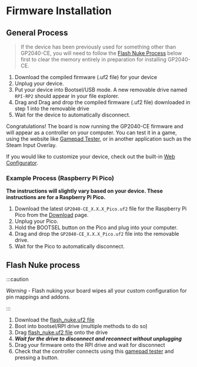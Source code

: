 # Firmware Installation

## General Process

> If the device has been previously used for something other than GP2040-CE, you will need to follow the [Flash Nuke Process](#flash-nuke-process) below first to clear the memory entirely in preparation for installing GP2040-CE.

1. Download the compiled firmware (.uf2 file) for your device
2. Unplug your device.
3. Put your device into Bootsel/USB mode. A new removable drive named `RPI-RP2` should appear in your file explorer.
4. Drag and Drag and drop the compiled firmware (.uf2 file) downloaded in step 1 into the removable drive
5. Wait for the device to automatically disconnect.

Congratulations! The board is now running the GP2040-CE firmware and will appear as a controller on your computer. You can test it in a game, using the website like [Gamepad Tester](https://gamepad-tester.com/), or in another application such as the Steam Input Overlay.

If you would like to customize your device, check out the built-in [Web Configurator](web-configurator).

### Example Process (Raspberry Pi Pico)

**The instructions will slightly vary based on your device. These instructions are for a Raspberry Pi Pico.**

1. Download the latest `GP2040-CE_X.X.X_Pico.uf2` file for the Raspberry Pi Pico from the [Download](downloads/download-page) page.
2. Unplug your Pico.
3. Hold the BOOTSEL button on the Pico and plug into your computer.
4. Drag and drop the `GP2040-CE_X.X.X_Pico.uf2` file into the removable drive.
5. Wait for the Pico to automatically disconnect.

## Flash Nuke process

:::caution

*Warning* - Flash nuking your board wipes all your custom configuration for pin mappings and addons.

:::

1. Download the [flash_nuke.uf2 file](https://raw.githubusercontent.com/OpenStickCommunity/GP2040-CE/main/docs/downloads/flash_nuke.uf2)
2. Boot into bootsel/RPI drive (multiple methods to do so)
3. Drag [flash_nuke.uf2 file](https://raw.githubusercontent.com/OpenStickCommunity/GP2040-CE/main/docs/downloads/flash_nuke.uf2) onto the drive
4. ***Wait for the drive to disconnect and reconnect without unplugging***
5. Drag your firmware onto the RPI drive and wait for disconnect
6. Check that the controller connects using this [gamepad tester](https://hardwaretester.com/gamepad) and pressing a button.
